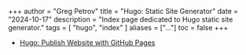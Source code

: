 +++
author = "Greg Petrov"
title = "Hugo: Static Site Generator"
date = "2024-10-17"
description = "Index page dedicated to Hugo static site generator."
tags = [
    "hugo",
    "index"
]
aliases = ["..."]
toc = false
+++

- [Hugo: Publish Website with GitHub
Pages](/greg-petrov/20241011094140-hugo-publish-website-github-pages)
